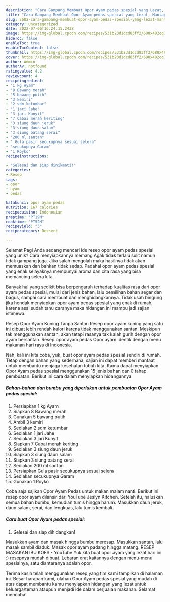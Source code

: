 ```yaml
---
description: "Cara Gampang Membuat Opor Ayam pedas spesial yang Lezat, Mantap"
title: "Cara Gampang Membuat Opor Ayam pedas spesial yang Lezat, Mantap"
slug: 2682-cara-gampang-membuat-opor-ayam-pedas-spesial-yang-lezat-mantap
category: Uncategorized
date: 2022-07-06T16:24:15.243Z
image: https://img-global.cpcdn.com/recipes/531b23d1dcd83ff2/680x482cq70/opor-ayam-pedas-spesial-foto-resep-utama.jpg
hideToc: false
enableToc: true
enableTocContent: false
thumbnail: https://img-global.cpcdn.com/recipes/531b23d1dcd83ff2/680x482cq70/opor-ayam-pedas-spesial-foto-resep-utama.jpg
cover: https://img-global.cpcdn.com/recipes/531b23d1dcd83ff2/680x482cq70/opor-ayam-pedas-spesial-foto-resep-utama.jpg
author: Admin
authorAv: notfound
ratingvalue: 4.2
reviewcount: 4
recipeingredient:
- "1 kg Ayam"
- "8 Bawang merah"
- "5 bawang putih"
- "3 kemiri"
- "2 sdm ketumbar"
- "1 jari Jahe"
- "3 jari Kunyit"
- "7 Cabai merah keriting"
- "3 siung daun jeruk"
- "3 siung daun salam"
- "3 siung batang serai"
- "200 ml santan"
- " Gula pasir secukupnya sesuai selera"
- "secukupnya Garam"
- "1 Royko"
recipeinstructions:

- "Selesai dan siap dinikmati!"
categories:
- Resep
tags:
- opor
- ayam
- pedas

katakunci: opor ayam pedas 
nutrition: 167 calories
recipecuisine: Indonesian
preptime: "PT19M"
cooktime: "PT52M"
recipeyield: "3"
recipecategory: Dessert

---
```



Selamat Pagi Anda sedang mencari ide resep opor ayam pedas spesial yang unik? Cara menyiapkannya memang Agak tidak terlalu sulit namun tidak gampang juga. Jika salah mengolah maka hasilnya tidak akan memuaskan dan bahkan tidak sedap. Padahal opor ayam pedas spesial yang enak selayaknya mempunyai aroma dan cita rasa yang bisa memancing selera kita.


Banyak hal yang sedikit bisa berpengaruh terhadap kualitas rasa dari opor ayam pedas spesial, mulai dari jenis bahan, lalu pemilihan bahan segar dan bagus, sampai cara membuat dan menghidangkannya. Tidak usah bingung jika hendak menyiapkan opor ayam pedas spesial yang enak di rumah, karena asal sudah tahu caranya maka hidangan ini mampu jadi sajian istimewa.

Resep Opor Ayam Kuning Tanpa Santan Resep opor ayam kuning yang satu ini dibuat lebih rendah kalori karena tidak menggunakan santan. Meskipun tak menggunakan santan, akan tetapi rasanya tak kalah gurih dengan opor ayam bersantan. Resep opor ayam pedas Opor ayam identik dengan menu makanan hari raya di Indonesia.


Nah, kali ini kita coba, yuk, buat opor ayam pedas spesial sendiri di rumah. Tetap dengan bahan yang sederhana, sajian ini dapat memberi manfaat untuk membantu menjaga kesehatan tubuh kita. Kamu dapat menyiapkan Opor Ayam pedas spesial menggunakan 15 jenis bahan dan 0 tahap pembuatan. Berikut ini cara dalam menyiapkan hidangannya.

<!--inarticleads1-->

##### Bahan-bahan dan bumbu yang diperlukan untuk pembuatan Opor Ayam pedas spesial:

1. Persiapkan 1 kg Ayam
1. Siapkan 8 Bawang merah
1. Gunakan 5 bawang putih
1. Ambil 3 kemiri
1. Sediakan 2 sdm ketumbar
1. Sediakan 1 jari Jahe
1. Sediakan 3 jari Kunyit
1. Siapkan 7 Cabai merah keriting
1. Sediakan 3 siung daun jeruk
1. Siapkan 3 siung daun salam
1. Siapkan 3 siung batang serai
1. Sediakan 200 ml santan
1. Persiapkan  Gula pasir secukupnya sesuai selera
1. Sediakan secukupnya Garam
1. Gunakan 1 Royko


Coba saja sajikan Opor Ayam Pedas untuk makan malam nanti. Berikut ini resep opor ayam dilansir dari YouTube Jeslyn Kitchen. Setelah itu, haluskan semua bahan bumbu, kemudian tumis hingga harum. Masukkan daun jeruk, daun salam, serai, dan lengkuas, lalu tumis kembali. 

<!--inarticleads2-->

##### Cara buat Opor Ayam pedas spesial:


1. Selesai dan siap dihidangkan!

Masukkan ayam dan masak hingga bumbu meresap. Masukkan santan, lalu masak sambil diaduk. Masak opor ayam padang hingga matang. RESEP MASAKAN IBU KOES - YouTube Yuk kita buat opor ayam yang lezat hari ini :) resepnya mudah dibuat. Lebaran erat kaitannya dengan menu-menu spesialnya, satu diantaranya adalah opor. 

Terima kasih telah menggunakan resep yang tim kami tampilkan di halaman ini. Besar harapan kami, olahan Opor Ayam pedas spesial yang mudah di atas dapat membantu kamu menyiapkan hidangan yang lezat untuk keluarga/teman ataupun menjadi ide dalam berjualan makanan. Selamat mencoba!
